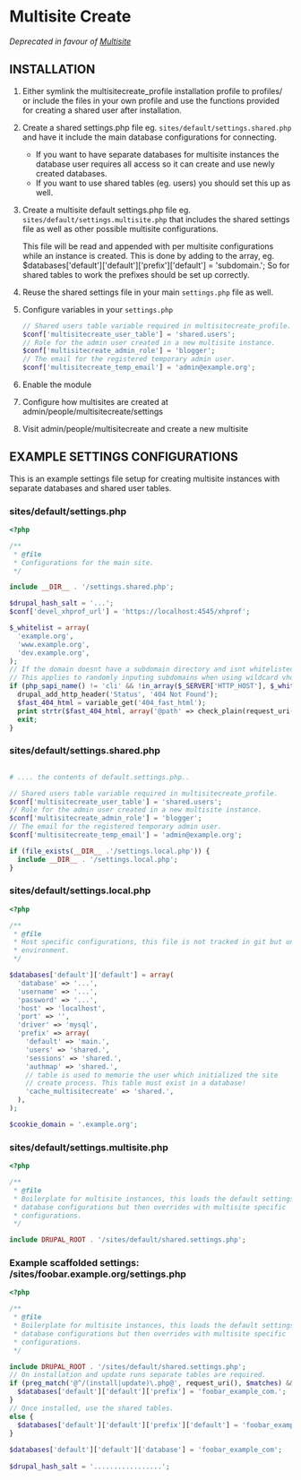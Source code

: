 Multisite Create
================

_Deprecated in favour of [Multisite](https://github.com/generoi/multisite)_

INSTALLATION
------------
1. Either symlink the multisitecreate_profile installation profile to profiles/
   or include the files in your own profile and use the functions provided for
   creating a shared user after installation.

2. Create a shared settings.php file eg. `sites/default/settings.shared.php`
   and have it include the main database configurations for connecting.

   - If you want to have separate databases for multisite instances the
     database user requires all access so it can create and use newly created
     databases.
   - If you want to use shared tables (eg. users) you should set this up as
     well.

3. Create a multisite default settings.php file eg.
   `sites/default/settings.multisite.php` that includes the shared settings
   file as well as other possible multisite configurations.

   This file will be read and appended with per multisite configurations
   while an instance is created. This is done by adding to the array, eg.
   $databases['default']['default']['prefix']['default'] = 'subdomain.';
   So for shared tables to work the prefixes should be set up correctly.

4. Reuse the shared settings file in your main `settings.php` file as well.

5. Configure variables in your `settings.php`

   ```php
   // Shared users table variable required in multisitecreate_profile.
   $conf['multisitecreate_user_table'] = 'shared.users';
   // Role for the admin user created in a new multisite instance.
   $conf['multisitecreate_admin_role'] = 'blogger';
   // The email for the registered temporary admin user.
   $conf['multisitecreate_temp_email'] = 'admin@example.org';
   ```

5. Enable the module

6. Configure how multisites are created at admin/people/multisitecreate/settings

7. Visit admin/people/multisitecreate and create a new multisite

EXAMPLE SETTINGS CONFIGURATIONS
-------------------------------

This is an example settings file setup for creating multisite instances with
separate databases and shared user tables.

### sites/default/settings.php

```php
<?php

/**
 * @file
 * Configurations for the main site.
 */

include __DIR__ . '/settings.shared.php';

$drupal_hash_salt = '...';
$conf['devel_xhprof_url'] = 'https://localhost:4545/xhprof';

$_whitelist = array(
  'example.org',
  'www.example.org',
  'dev.example.org',
);
// If the domain doesnt have a subdomain directory and isnt whitelisted return a 404.
// This applies to randomly inputing subdomains when using wildcard vhosts.
if (php_sapi_name() != 'cli' && !in_array($_SERVER['HTTP_HOST'], $_whitelist) && conf_path() == 'sites/default') {
  drupal_add_http_header('Status', '404 Not Found');
  $fast_404_html = variable_get('404_fast_html');
  print strtr($fast_404_html, array('@path' => check_plain(request_uri())));
  exit;
}
```

### sites/default/settings.shared.php

```php

# .... the contents of default.settings.php..

// Shared users table variable required in multisitecreate_profile.
$conf['multisitecreate_user_table'] = 'shared.users';
// Role for the admin user created in a new multisite instance.
$conf['multisitecreate_admin_role'] = 'blogger';
// The email for the registered temporary admin user.
$conf['multisitecreate_temp_email'] = 'admin@example.org';

if (file_exists(__DIR__ .'/settings.local.php')) {
  include __DIR__ . '/settings.local.php';
}

```

### sites/default/settings.local.php

```php
<?php

/**
 * @file
 * Host specific configurations, this file is not tracked in git but unique per
 * environment.
 */

$databases['default']['default'] = array(
  'database' => '...',
  'username' => '...',
  'password' => '...',
  'host' => 'localhost',
  'port' => '',
  'driver' => 'mysql',
  'prefix' => array(
    'default' => 'main.',
    'users' => 'shared.',
    'sessions' => 'shared.',
    'authmap' => 'shared.',
    // table is used to memorie the user which initialized the site
    // create process. This table must exist in a database!
    'cache_multisitecreate' => 'shared.',
  ),
);

$cookie_domain = '.example.org';
```

### sites/default/settings.multisite.php

```php
<?php

/**
 * @file
 * Boilerplate for multisite instances, this loads the default settings such as
 * database configurations but then overrides with multisite specific
 * configurations.
 */

include DRUPAL_ROOT . '/sites/default/shared.settings.php';
```

### Example scaffolded settings: /sites/foobar.example.org/settings.php

```php
<?php

/**
 * @file
 * Boilerplate for multisite instances, this loads the default settings such as
 * database configurations but then overrides with multisite specific
 * configurations.
 */

include DRUPAL_ROOT . '/sites/default/shared.settings.php';
// On installation and update runs separate tables are required.
if (preg_match('@^/(install|update)\.php@', request_uri(), $matches) && !isset($install_done)) {
  $databases['default']['default']['prefix'] = 'foobar_example_com.';
}
// Once installed, use the shared tables.
else {
  $databases['default']['default']['prefix']['default'] = 'foobar_example_com.';
}
 
$databases['default']['default']['database'] = 'foobar_example_com';
 
$drupal_hash_salt = '.................';
```
